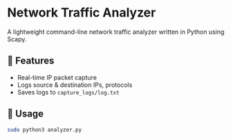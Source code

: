 # Network Traffic Analyzer

A lightweight command-line network traffic analyzer written in Python using Scapy.

## 🔧 Features
- Real-time IP packet capture
- Logs source & destination IPs, protocols
- Saves logs to `capture_logs/log.txt`

## 🚀 Usage

```bash
sudo python3 analyzer.py
